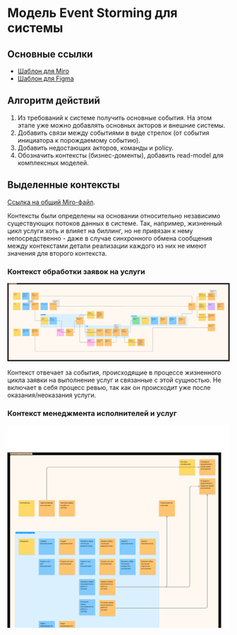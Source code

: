 # Модель Event Storming для системы

## Основные ссылки

* [Шаблон для Miro](https://miro.com/miroverse/event-storming/)
* [Шаблон для Figma](https://www.figma.com/templates/event-storming-example/)

## Алгоритм действий

1. Из требований к системе получить основные события. На этом этапе уже можно добавлять основных акторов и внешние системы.
2. Добавить связи между событиями в виде стрелок (от события инициатора к порождаемому событию).
3. Добавить недостающих акторов, команды и policy.
4. Обозначить контексты (бизнес-доменты), добавить read-model для комплексных моделей.

## Выделенные контексты

[Ссылка на общий Miro-файл](https://www.figma.com/file/xzHeZx3i8ahQCGmH5nzzkn/Event-storming-(week-1)?type=whiteboard&node-id=0%3A1&t=9o139fN6bMMYAc3N-1).

Контексты были определены на основании относительно независимо существующих потоков данных в системе. Так, например, жизненный цикл услуги хоть и влияет на биллинг, но не
привязан к нему непосредственно - даже в случае синхронного обмена сообщения между контекстами детали реализации каждого из них не имеют значения для второго контекста.

### Контекст обработки заявок на услуги

![services_provisioning](event_storming_contexts/services_provisioning.png)

Контекст отвечает за события, происходящие в процессе жизненного цикла заявки на выполнение услуг и связанные с этой сущностью. Не включает в себя процесс ревью, так как 
он происходит уже после оказания/неоказания услуги.

### Контекст менеджмента исполнителей и услуг

![worker_and_service_management](event_storming_contexts/worker_and_service_management.png)
